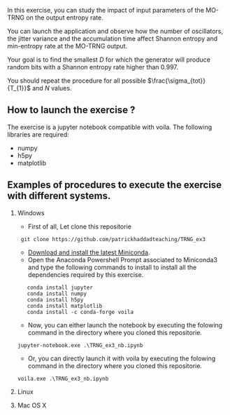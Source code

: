 In this exercise, you can study the impact of input parameters of the MO-TRNG on the output entropy rate.

You can launch the application and observe how the number of oscillators, the jitter variance and the accumulation time affect  Shannon entropy and min-entropy rate at the MO-TRNG output.

Your goal is to find the smallest $D$ for which the generator will produce random bits with a Shannon entropy rate higher than 0.997.

You should repeat the procedure for all possible $\frac{\sigma_{tot}}{T_{1}}$ and $N$ values.


## How to launch the exercise ?
The exercise is a jupyter notebook compatible with voila.
The following libraries are required:
* numpy
* h5py
* matplotlib
## Examples of procedures to execute the exercise with different systems.
1. Windows
    * First of all, Let clone this repositorie
    ```
     git clone https://github.com/patrickhaddadteaching/TRNG_ex3
    ```
    * [Download and install the latest Miniconda](https://docs.conda.io/en/latest/miniconda.html#latest-miniconda-installer-links).
    * Open the Anaconda Powershell Prompt associated to Miniconda3 and type the following commands to install  to install all the dependencies required by this exercise.
     ```
        conda install jupyter
        conda install numpy
        conda install h5py
        conda install matplotlib
        conda install -c conda-forge voila    
    ```
    * Now, you can either launch the notebook by executing the folowing command in the directory where you cloned this repositorie.
    ```
    jupyter-notebook.exe .\TRNG_ex3_nb.ipynb
    
    ```
    
    * Or, you can directly launch it with voila  by executing the folowing command in the directory where you cloned this repositorie.
    ```
    voila.exe .\TRNG_ex3_nb.ipynb
    ```
2. Linux
3. Mac OS X
